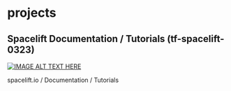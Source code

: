 # projects

## Spacelift Documentation / Tutorials (tf-spacelift-0323)

[![IMAGE ALT TEXT HERE](https://i.imgur.com/dI3Ch1x.png;https://imgur.com/a/vZZvclB)](https://docs.spacelift.io/)

spacelift.io / Documentation / Tutorials
